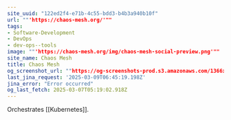 ```yaml
---
site_uuid: "122ed2f4-e71b-4c55-bdd3-b4b3a940b10f"
url: ""'https://chaos-mesh.org/'""
tags:
- Software-Development
- DevOps
- dev-ops--tools
image: ""'https://chaos-mesh.org/img/chaos-mesh-social-preview.png'""
site_name: Chaos Mesh
title: Chaos Mesh
og_screenshot_url: ""https://og-screenshots-prod.s3.amazonaws.com/1366x768/80/false/b5a42cf580f63eaaed77d43fcbdca6256881e8f8bceaff1ab695035603384632.jpeg""
last_jina_request: '2025-03-09T06:45:19.198Z'
jina_error: "Error occurred"
og_last_fetch: 2025-03-07T05:19:02.918Z
---
```

Orchestrates [[Kubernetes]].

